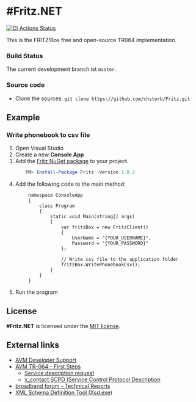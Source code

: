 # #Fritz.NET

[![CI Actions Status](https://github.com/chstorb/Fritz/workflows/main.yml/badge.svg)](https://github.com/chstorb/Fritz/main.yml)

This is the FRITZ!Box free and open-source TR064 implementation.

### Build Status

The current development branch ist `master`.

### Source code

* Clone the sources: `git clone https://github.com/chstorb/Fritz.git`


## Example

### Write phonebook to csv file

1. Open Visual Studio
2. Create a new **Console App**
3. Add the [Fritz NuGet package](https://www.nuget.org/packages/Fritz) to your project. 
```PowerShell
       PM> Install-Package Fritz -Version 1.0.2
```
4. Add the following code to the main method:
```Csharp
        namespace ConsoleApp
        {
            class Program
            {
                static void Main(string[] args)
                {
                    var fritzBox = new FritzClient()
                    {
                        UserName = "{YOUR_USERNAME}",
                        Password = "{YOUR_PASSWORD}"
                    };
                    
                    // Write csv file to the application folder
                    fritzBox.WritePhonebookCsv();
                }
            }
        }
```

5. Run the program

## License

**#Fritz.NET** is licensed under the [MIT license](https://github.com/chstorb/Fritz/blob/master/LICENSE.txt).


## External links
* [AVM Developer Support](https://avm.de/service/schnittstellen/) 
* [AVM TR-064 - First Steps](https://avm.de/fileadmin/user_upload/Global/Service/Schnittstellen/AVM_TR-064_first_steps.pdf)
  * [Service description request](http://fritz.box:49000/tr64desc.xml)
  * [x_contact SCPD (Service Control Protocol Description](http://fritz.box:49000/x_contactSCPD.xml)
* [broadband forum - Technical Reports](https://www.broadband-forum.org/standards-and-software/technical-specifications/technical-reports)
* [XML Schema Definition Tool (Xsd.exe)](https://docs.microsoft.com/en-US/dotnet/standard/serialization/xml-schema-definition-tool-xsd-exe)
